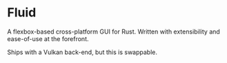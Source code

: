 # Fluid
A flexbox-based cross-platform GUI for Rust. Written with extensibility and ease-of-use at the forefront.

Ships with a Vulkan back-end, but this is swappable.
